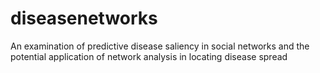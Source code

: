 # diseasenetworks
An examination of predictive disease saliency in social networks and the potential application of network analysis in locating disease spread

